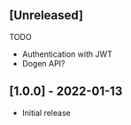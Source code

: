 ## [Unreleased]

TODO

- Authentication with JWT
- Dogen API?

## [1.0.0] - 2022-01-13

- Initial release
